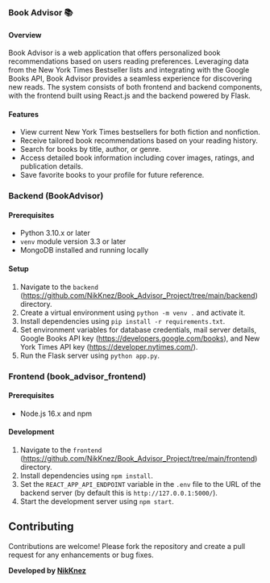### Book Advisor 📚

#### Overview
Book Advisor is a web application that offers personalized book recommendations based on users reading preferences. Leveraging data from the New York Times Bestseller lists and integrating with the Google Books API, Book Advisor provides a seamless experience for discovering new reads. The system consists of both frontend and backend components, with the frontend built using React.js and the backend powered by Flask.

#### Features
- View current New York Times bestsellers for both fiction and nonfiction.
- Receive tailored book recommendations based on your reading history.
- Search for books by title, author, or genre.
- Access detailed book information including cover images, ratings, and publication details.
- Save favorite books to your profile for future reference.

### Backend (BookAdvisor)

#### Prerequisites
- Python 3.10.x or later
- `venv` module version 3.3 or later
- MongoDB installed and running locally

#### Setup
1. Navigate to the `backend` (https://github.com/NikKnez/Book_Advisor_Project/tree/main/backend) directory.
2. Create a virtual environment using `python -m venv .` and activate it.
3. Install dependencies using `pip install -r requirements.txt`.
4. Set environment variables for database credentials, mail server details, Google Books API key (https://developers.google.com/books), and New York Times API key (https://developer.nytimes.com/).
5. Run the Flask server using `python app.py`.

### Frontend (book_advisor_frontend)

#### Prerequisites
- Node.js 16.x and npm

#### Development
1. Navigate to the `frontend` (https://github.com/NikKnez/Book_Advisor_Project/tree/main/frontend) directory.
2. Install dependencies using `npm install`.
3. Set the `REACT_APP_API_ENDPOINT` variable in the `.env` file to the URL of the backend server (by default this is `http://127.0.0.1:5000/`).
4. Start the development server using `npm start`.

## Contributing

Contributions are welcome! Please fork the repository and create a pull request for any enhancements or bug fixes.


**Developed by [NikKnez](https://github.com/NikKnez)**
